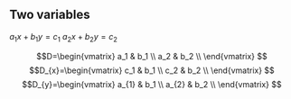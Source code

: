 ## Two variables 
$a_{1}x+b_{1}y=c_{1}$
$a_{2}x+b_{2}y=c_{2}$

$$D=\begin{vmatrix} 
    a_1 & b_1 \\
    a_2 & b_2 \\
\end{vmatrix}
$$
$$D_{x}=\begin{vmatrix} 
    c_1 & b_1 \\
    c_2 & b_2 \\
\end{vmatrix}
$$
$$D_{y}=\begin{vmatrix} 
    a_{1} & b_1 \\
    a_{2} & b_2 \\
\end{vmatrix}
$$
